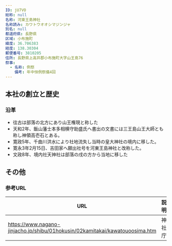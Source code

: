 ```yaml
---
ID: jU7VO
総称: null
名称: 河東王島神社
名称読み: カワトウオオシマジンジャ
別名: null
都道府県: 長野県
区域: 小布施町
緯度: 36.706383
経度: 138.30304
郵便番号: 3810205
住所: 長野県上高井郡小布施町大字山王島76
祭事:
  - 名称: 例祭
    備考: 年中恒例祭儀4回
---
```


## 本社の創立と歴史

### 沿革

- 往古は部落の北方にあり山王権現と称した
- 天和2年、飯山藩士本多相横守助盛氏へ書出の文書には三王島山王大師とも称し神領高壱石とある。
- 寛政5年、千曲川洪水により社地流失し当時の皇大神社の境内に移した。
- 寛永3年2月15日、吉田家へ願出社号を河東王島神社と改称した。
- 文政8年、境内社天神社は部落の戌の方から当地に移した

## その他

### 参考URL

| URL                                                                          | 説明   |
| ---------------------------------------------------------------------------- | ------ |
| https://www.nagano-jinjacho.jp/shibu/01hokusin/02kamitakai/kawatouoosima.htm | 神社庁 |
